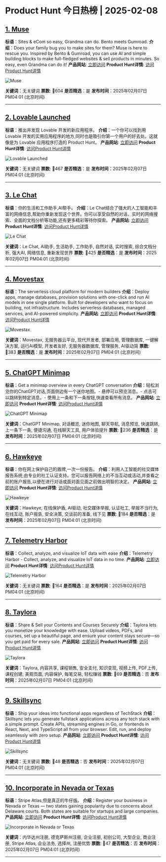 # Product Hunt 今日热榜 | 2025-02-08

## [1. Muse](https://www.producthunt.com/posts/muse-671b9a54-37a6-4e7a-b8db-a57374beb543?utm_campaign=producthunt-api&utm_medium=api-v2&utm_source=Application%3A+phtrends+%28ID%3A+147529%29)
**标语**：Sites & eCom so easy, Grandma can do. Bento meets Gumroad.
**介绍**：Does your family bug you to make sites for them? Muse is here to rescue you. Inspired by Bento & Gumroad, you can use AI and simple building blocks to make full-fledged websites & sell products in minutes. So easy, even Grandma can do it!
**产品网站**: [立即访问](https://www.producthunt.com/r/HFY2NCDM4ATGY4?utm_campaign=producthunt-api&utm_medium=api-v2&utm_source=Application%3A+phtrends+%28ID%3A+147529%29)
**Product Hunt详情**: [访问Product Hunt详情](https://www.producthunt.com/posts/muse-671b9a54-37a6-4e7a-b8db-a57374beb543?utm_campaign=producthunt-api&utm_medium=api-v2&utm_source=Application%3A+phtrends+%28ID%3A+147529%29)

![Muse](https://ph-files.imgix.net/3e556bea-eec0-4bbf-b3d0-f77b71cad8db.png?auto=format&fit=crop&frame=1&h=512&w=1024)

**关键词**：无关键词
**票数**: 🔺604
**是否精选**：是
**发布时间**：2025年02月07日 PM04:01 (北京时间)

---

## [2. Lovable Launched](https://www.producthunt.com/posts/lovable-launched?utm_campaign=producthunt-api&utm_medium=api-v2&utm_source=Application%3A+phtrends+%28ID%3A+147529%29)
**标语**：推出并发现 Lovable 开发的新应用程序。
**介绍**：一个你可以找到用 Lovable 开发的实用应用程序的地方,同时也是吸引你第一个用户的好去处。这就像是为 Lovable 应用程序打造的 Product Hunt。
**产品网站**: [立即访问](https://www.producthunt.com/r/HW7PQEB5FBXYTI?utm_campaign=producthunt-api&utm_medium=api-v2&utm_source=Application%3A+phtrends+%28ID%3A+147529%29)
**Product Hunt详情**: [访问Product Hunt详情](https://www.producthunt.com/posts/lovable-launched?utm_campaign=producthunt-api&utm_medium=api-v2&utm_source=Application%3A+phtrends+%28ID%3A+147529%29)

![Lovable Launched](https://ph-files.imgix.net/0442f464-79bb-4e8f-b1d6-05312264ddf5.png?auto=format&fit=crop&frame=1&h=512&w=1024)

**关键词**：无关键词
**票数**: 🔺467
**是否精选**：是
**发布时间**：2025年02月07日 PM04:01 (北京时间)

---

## [3. Le Chat](https://www.producthunt.com/posts/le-chat-2?utm_campaign=producthunt-api&utm_medium=api-v2&utm_source=Application%3A+phtrends+%28ID%3A+147529%29)
**标语**：你的生活和工作助手,AI帮手。
**介绍**：Le Chat结合了强大的人工智能和丰富的网络信息,帮助你重新发现这个世界。你可以享受自然的对话、实时的网络搜索、全面的文档分析等功能,还有更多精彩等待你探索。
**产品网站**: [立即访问](https://www.producthunt.com/r/LT74MMIVQE4SKL?utm_campaign=producthunt-api&utm_medium=api-v2&utm_source=Application%3A+phtrends+%28ID%3A+147529%29)
**Product Hunt详情**: [访问Product Hunt详情](https://www.producthunt.com/posts/le-chat-2?utm_campaign=producthunt-api&utm_medium=api-v2&utm_source=Application%3A+phtrends+%28ID%3A+147529%29)

![Le Chat](https://ph-files.imgix.net/ea6034d7-7052-4628-a68f-0f6dd8e1cd89.png?auto=format&fit=crop&frame=1&h=512&w=1024)

**关键词**：Le Chat, AI助手, 生活助手, 工作助手, 自然对话, 实时搜索, 综合文档分析, 强大AI, 网络信息, 重新发现世界
**票数**: 🔺425
**是否精选**：是
**发布时间**：2025年02月07日 PM04:01 (北京时间)

---

## [4. Movestax](https://www.producthunt.com/posts/movestax-2?utm_campaign=producthunt-api&utm_medium=api-v2&utm_source=Application%3A+phtrends+%28ID%3A+147529%29)
**标语**：The serverless cloud platform for modern builders
**介绍**：Deploy apps, manage databases, provision solutions with one-click and run AI models in one single platform. Built for developers who want to focus on building, not infrastructure. Includes serverless databases, managed services, and AI-powered simplicity.
**产品网站**: [立即访问](https://www.producthunt.com/r/462NTQNRB6XRNM?utm_campaign=producthunt-api&utm_medium=api-v2&utm_source=Application%3A+phtrends+%28ID%3A+147529%29)
**Product Hunt详情**: [访问Product Hunt详情](https://www.producthunt.com/posts/movestax-2?utm_campaign=producthunt-api&utm_medium=api-v2&utm_source=Application%3A+phtrends+%28ID%3A+147529%29)

![Movestax](https://ph-files.imgix.net/1e0cf2f2-7ee9-4100-89d1-eed30f43e096.png?auto=format&fit=crop&frame=1&h=512&w=1024)

**关键词**：Movestax, 无服务器云平台, 现代开发者, 部署应用, 管理数据库, 一键解决方案, 运行AI模型, 开发者友好, 无服务器数据库, 管理服务, AI驱动简
**票数**: 🔺383
**是否精选**：是
**发布时间**：2025年02月07日 PM04:01 (北京时间)

---

## [5. ChatGPT Minimap](https://www.producthunt.com/posts/chatgpt-minimap?utm_campaign=producthunt-api&utm_medium=api-v2&utm_source=Application%3A+phtrends+%28ID%3A+147529%29)
**标语**：Get a minimap overview in every ChatGPT conversation
**介绍**：轻松浏览你的ChatGPT对话,页面侧边有一个迷你地图。- 悬停可以预览消息。- 点击可以跳转到特定消息。- 使用上一条和下一条按钮,快速查看所有消息。
**产品网站**: [立即访问](https://www.producthunt.com/r/XJLTFD4FS7PQBJ?utm_campaign=producthunt-api&utm_medium=api-v2&utm_source=Application%3A+phtrends+%28ID%3A+147529%29)
**Product Hunt详情**: [访问Product Hunt详情](https://www.producthunt.com/posts/chatgpt-minimap?utm_campaign=producthunt-api&utm_medium=api-v2&utm_source=Application%3A+phtrends+%28ID%3A+147529%29)

![ChatGPT Minimap](https://ph-files.imgix.net/68935357-e4a7-4651-af72-be03456b5911.png?auto=format&fit=crop&frame=1&h=512&w=1024)

**关键词**：ChatGPT Minimap, 对话概览, 迷你地图, 聊天导航, 消息预览, 快速跳转, 上一条下一条, 便捷沟通, 在线聊天工具, 用户体验提升
**票数**: 🔺236
**是否精选**：是
**发布时间**：2025年02月07日 PM04:01 (北京时间)

---

## [6. Hawkeye](https://www.producthunt.com/posts/hawkeye-f1ad9d91-c50a-4160-ae56-388e16c69e1a?utm_campaign=producthunt-api&utm_medium=api-v2&utm_source=Application%3A+phtrends+%28ID%3A+147529%29)
**标语**：你在网上保护自己的盾牌,一次一份报告。
**介绍**：利用人工智能的社交媒体报告系统,由专业的社工认证支持。您可以报告网络上的不当互动或活动,并查看之前的账户报告,以便在进行对话或面对面见面之前做出明智的决定。
**产品网站**: [立即访问](https://www.producthunt.com/r/GZP4IQTWTAAKIN?utm_campaign=producthunt-api&utm_medium=api-v2&utm_source=Application%3A+phtrends+%28ID%3A+147529%29)
**Product Hunt详情**: [访问Product Hunt详情](https://www.producthunt.com/posts/hawkeye-f1ad9d91-c50a-4160-ae56-388e16c69e1a?utm_campaign=producthunt-api&utm_medium=api-v2&utm_source=Application%3A+phtrends+%28ID%3A+147529%29)

![Hawkeye](https://ph-files.imgix.net/38bc7fd3-1199-4a64-a8c0-1e309c935cdd.png?auto=format&fit=crop&frame=1&h=512&w=1024)

**关键词**：Hawkeye, 在线保护盾, AI驱动, 社交媒体举报, 认证社工, 举报不当行为, 在线互动, 账户报告, 安全决策, 交谈前的准备, 线下见
**票数**: 🔺184
**是否精选**：是
**发布时间**：2025年02月07日 PM04:01 (北京时间)

---

## [7. Telemetry Harbor](https://www.producthunt.com/posts/telemetry-harbor?utm_campaign=producthunt-api&utm_medium=api-v2&utm_source=Application%3A+phtrends+%28ID%3A+147529%29)
**标语**：Collect, analyze, and visualize IoT data with ease
**介绍**：Telemetry Harbor - Collect, analyze, and visualize IoT data in no time.
**产品网站**: [立即访问](https://www.producthunt.com/r/3ZHDI3TKFC5JGR?utm_campaign=producthunt-api&utm_medium=api-v2&utm_source=Application%3A+phtrends+%28ID%3A+147529%29)
**Product Hunt详情**: [访问Product Hunt详情](https://www.producthunt.com/posts/telemetry-harbor?utm_campaign=producthunt-api&utm_medium=api-v2&utm_source=Application%3A+phtrends+%28ID%3A+147529%29)

![Telemetry Harbor](https://ph-files.imgix.net/3ecc4760-0a1c-4a05-9bd5-4c767ba8f8db.png?auto=format&fit=crop&frame=1&h=512&w=1024)

**关键词**：无关键词
**票数**: 🔺164
**是否精选**：是
**发布时间**：2025年02月07日 PM04:01 (北京时间)

---

## [8. Taylora](https://www.producthunt.com/posts/taylora?utm_campaign=producthunt-api&utm_medium=api-v2&utm_source=Application%3A+phtrends+%28ID%3A+147529%29)
**标语**：Share & Sell your Contents and Courses Securely
**介绍**：Taylora lets you monetize your knowledge with ease. Upload videos, PDFs, and courses, set up a beautiful page, and ensure your content stays secure—so you get paid for every sale.
**产品网站**: [立即访问](https://www.producthunt.com/r/XH7SECDHMSLEED?utm_campaign=producthunt-api&utm_medium=api-v2&utm_source=Application%3A+phtrends+%28ID%3A+147529%29)
**Product Hunt详情**: [访问Product Hunt详情](https://www.producthunt.com/posts/taylora?utm_campaign=producthunt-api&utm_medium=api-v2&utm_source=Application%3A+phtrends+%28ID%3A+147529%29)

![Taylora](https://ph-files.imgix.net/e7dac63f-17a9-4f11-ac57-a0bbabeb0d51.png?auto=format&fit=crop&frame=1&h=512&w=1024)

**关键词**：Taylora, 内容共享, 课程销售, 安全支付, 知识变现, 视频上传, PDF上传, 课程创建, 美观页面, 内容保护, 每笔交易, 轻松赚钱
**票数**: 🔺69
**是否精选**：否
**发布时间**：2025年02月07日 PM04:01 (北京时间)

---

## [9. Skillsync](https://www.producthunt.com/posts/skillsync-2?utm_campaign=producthunt-api&utm_medium=api-v2&utm_source=Application%3A+phtrends+%28ID%3A+147529%29)
**标语**：Ship your ideas into functional apps regardless of TechStack
**介绍**：Skillsync lets you generate fullstack applications across any tech stack with a simple prompt. Create APIs, streaming engines in Go, or frontends in React, Next, and TypeScript all from your browser. Edit, run, and deploy seamlessly with zero setup.
**产品网站**: [立即访问](https://www.producthunt.com/r/LLQFJT5PTLLFBT?utm_campaign=producthunt-api&utm_medium=api-v2&utm_source=Application%3A+phtrends+%28ID%3A+147529%29)
**Product Hunt详情**: [访问Product Hunt详情](https://www.producthunt.com/posts/skillsync-2?utm_campaign=producthunt-api&utm_medium=api-v2&utm_source=Application%3A+phtrends+%28ID%3A+147529%29)

![Skillsync](https://ph-files.imgix.net/21bb80aa-d02c-4e59-bb36-9da4d6f824f1.jpeg?auto=format&fit=crop&frame=1&h=512&w=1024)

**关键词**：无关键词
**票数**: 🔺48
**是否精选**：否
**发布时间**：2025年02月07日 PM04:01 (北京时间)

---

## [10. Incorporate in Nevada or Texas](https://www.producthunt.com/posts/incorporate-in-nevada-or-texas?utm_campaign=producthunt-api&utm_medium=api-v2&utm_source=Application%3A+phtrends+%28ID%3A+147529%29)
**标语**：Stripe Atlas,但是真正的牛仔版。
**介绍**：Register your business in Nevada or Texas — two states gaining popularity due to concerns about Delaware courts. Both states are suitable for startups and large companies.
**产品网站**: [立即访问](https://www.producthunt.com/r/B535EUERWKP33V?utm_campaign=producthunt-api&utm_medium=api-v2&utm_source=Application%3A+phtrends+%28ID%3A+147529%29)
**Product Hunt详情**: [访问Product Hunt详情](https://www.producthunt.com/posts/incorporate-in-nevada-or-texas?utm_campaign=producthunt-api&utm_medium=api-v2&utm_source=Application%3A+phtrends+%28ID%3A+147529%29)

![Incorporate in Nevada or Texas](https://ph-files.imgix.net/ea337d40-e44c-489d-af4c-a321d607f3b7.png?auto=format&fit=crop&frame=1&h=512&w=1024)

**关键词**：内华达州注册, 德克萨斯州注册, 企业注册, 初创公司, 大型企业, 商业注册, Stripe Atlas, 企业法务, 选择州, 注册优势
**票数**: 🔺47
**是否精选**：否
**发布时间**：2025年02月07日 PM04:01 (北京时间)

---

